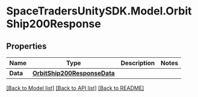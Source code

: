 # SpaceTradersUnitySDK.Model.OrbitShip200Response

## Properties

Name | Type | Description | Notes
------------ | ------------- | ------------- | -------------
**Data** | [**OrbitShip200ResponseData**](OrbitShip200ResponseData.md) |  | 

[[Back to Model list]](../README.md#documentation-for-models) [[Back to API list]](../README.md#documentation-for-api-endpoints) [[Back to README]](../README.md)

